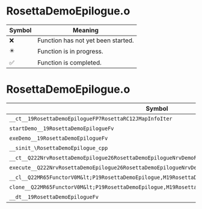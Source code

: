 # RosettaDemoEpilogue.o
| Symbol | Meaning 
| ------------- | ------------- 
| :x: | Function has not yet been started. 
| :eight_pointed_black_star: | Function is in progress. 
| :white_check_mark: | Function is completed. 


# RosettaDemoEpilogue.o
| Symbol | Decompiled? |
| ------------- | ------------- |
| `__ct__19RosettaDemoEpilogueFP7RosettaRC12JMapInfoIter` | :x: |
| `startDemo__19RosettaDemoEpilogueFv` | :x: |
| `exeDemo__19RosettaDemoEpilogueFv` | :x: |
| `__sinit_\RosettaDemoEpilogue_cpp` | :x: |
| `__ct__Q222NrvRosettaDemoEpilogue26RosettaDemoEpilogueNrvDemoFv` | :x: |
| `execute__Q222NrvRosettaDemoEpilogue26RosettaDemoEpilogueNrvDemoCFP5Spine` | :x: |
| `__cl__Q22MR65FunctorV0M&lt;P19RosettaDemoEpilogue,M19RosettaDemoEpilogueFPCvPv_v&gt;CFv` | :x: |
| `clone__Q22MR65FunctorV0M&lt;P19RosettaDemoEpilogue,M19RosettaDemoEpilogueFPCvPv_v&gt;CFP7JKRHeap` | :x: |
| `__dt__19RosettaDemoEpilogueFv` | :x: |
